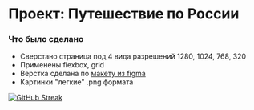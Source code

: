 # Проект: Путешествие по России


### Что было сделано
* Сверстано страница под 4 вида разрешений 1280, 1024, 768, 320
* Применены flexbox, grid
* Верстка сделана по [макету из figma](https://www.figma.com/file/5S2WSbEFL6awjVWJ0NWL8Q/Sprint-3_-Russia-_-desktop-mobile?node-id=28503%3A0)
* Картинки "легкие" .png формата

[![GitHub Streak](https://github-readme-streak-stats.herokuapp.com/?user=firsakovds)](https://git.io/streak-stats)

